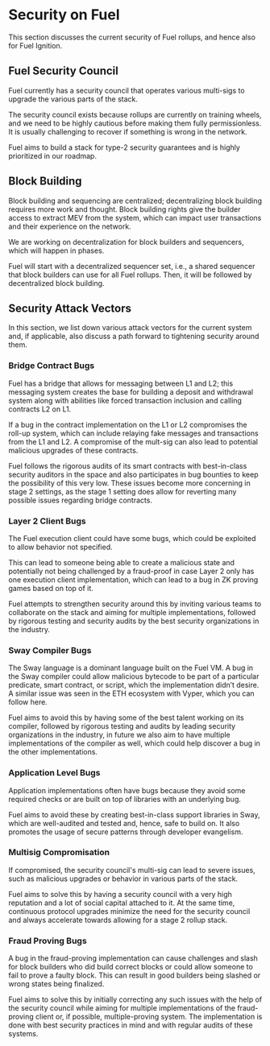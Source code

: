 # Security on Fuel

This section discusses the current security of Fuel rollups, and hence also for Fuel Ignition.

## Fuel Security Council

Fuel currently has a security council that operates various multi-sigs to upgrade the various parts of the stack.

The security council exists because rollups are currently on training wheels, and we need to be highly cautious before making them fully permissionless. It is usually challenging to recover if something is wrong in the network.

Fuel aims to build a stack for type-2 security guarantees and is highly prioritized in our roadmap.

## Block Building

Block building and sequencing are centralized; decentralizing block building requires more work and thought. Block building rights give the builder access to extract MEV from the system, which can impact user transactions and their experience on the network.

We are working on decentralization for block builders and sequencers, which will happen in phases.

Fuel will start with a decentralized sequencer set, i.e., a shared sequencer that block builders can use for all Fuel rollups. Then, it will be followed by decentralized block building.

## Security Attack Vectors

In this section, we list down various attack vectors for the current system and, if applicable, also discuss a path forward to tightening security around them.

### Bridge Contract Bugs

Fuel has a bridge that allows for messaging between L1 and L2; this messaging system creates the base for building a deposit and withdrawal system along with abilities like forced transaction inclusion and calling contracts L2 on L1.

If a bug in the contract implementation on the L1 or L2 compromises the roll-up system, which can include relaying fake messages and transactions from the L1 and L2. A compromise of the mult-sig can also lead to potential malicious upgrades of these contracts.

Fuel follows the rigorous audits of its smart contracts with best-in-class security auditors in the space and also participates in bug bounties to keep the possibility of this very low. These issues become more concerning in stage 2 settings, as the stage 1 setting does allow for reverting many possible issues regarding bridge contracts.

### Layer 2 Client Bugs
The Fuel execution client could have some bugs, which could be exploited to allow behavior not specified.

This can lead to someone being able to create a malicious state and potentially not being challenged by a fraud-proof in case Layer 2 only has one execution client implementation, which can lead to a bug in ZK proving games based on top of it.

Fuel attempts to strengthen security around this by inviting various teams to collaborate on the stack and aiming for multiple implementations, followed by rigorous testing and security audits by the best security organizations in the industry.

### Sway Compiler Bugs

The Sway language is a dominant language built on the Fuel VM. A bug in the Sway compiler could allow malicious bytecode to be part of a particular predicate, smart contract, or script, which the implementation didn’t desire. A similar issue was seen in the ETH ecosystem with Vyper, which you can follow here.

Fuel aims to avoid this by having some of the best talent working on its compiler, followed by rigorous testing and audits by leading security organizations in the industry, in future we also aim to have multiple implementations of the compiler as well, which could help discover a bug in the other implementations.

### Application Level Bugs

Application implementations often have bugs because they avoid some required checks or are built on top of libraries with an underlying bug.

Fuel aims to avoid these by creating best-in-class support libraries in Sway, which are well-audited and tested and, hence, safe to build on. It also promotes the usage of secure patterns through developer evangelism.

### Multisig Compromisation 

If compromised, the security council's multi-sig can lead to severe issues, such as malicious upgrades or behavior in various parts of the stack.

Fuel aims to solve this by having a security council with a very high reputation and a lot of social capital attached to it. At the same time, continuous protocol upgrades minimize the need for the security council and always accelerate towards allowing for a stage 2 rollup stack.

### Fraud Proving Bugs

A bug in the fraud-proving implementation can cause challenges and slash for block builders who did build correct blocks or could allow someone to fail to prove a faulty block. This can result in good builders being slashed or wrong states being finalized.

Fuel aims to solve this by initially correcting any such issues with the help of the security council while aiming for multiple implementations of the fraud-proving client or, if possible, multiple-proving system. The implementation is done with best security practices in mind and with regular audits of these systems.
